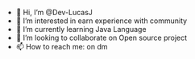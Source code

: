 - 👋 Hi, I’m @Dev-LucasJ
- 👀 I’m interested in earn experience with community
- 🌱 I’m currently learning Java Language
- 💞️ I’m looking to collaborate on Open source project
- 📫 How to reach me: on dm

<!---
Dev-LucasJ/Dev-LucasJ is a ✨ special ✨ repository because its `README.md` (this file) appears on your GitHub profile.
You can click the Preview link to take a look at your changes.
--->
